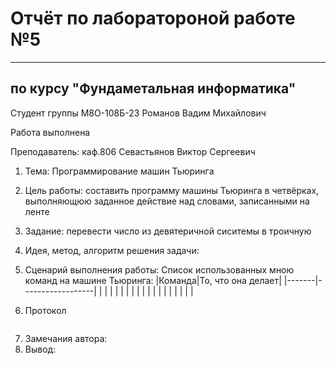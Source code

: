 # Отчёт по лаборатороной работе №5

---

## по курсу "Фундаметальная информатика"


Студент группы М8О-108Б-23 Романов Вадим Михайлович

Работа выполнена

Преподаватель: каф.806 Севастьянов Виктор Сергеевич

1. Тема: Программирование машин Тьюринга
2. Цель работы: составить программу машины Тьюринга в четвёрках, выполняющюю заданное действие над словами, записанными на ленте
3. Задание: перевести число из девятеричной сиситемы в троичную
4. Идея, метод, алгоритм решения задачи:

5. Сценарий выполнения работы:
   Список использованных мною команд на машине Тьюринга:
|Команда|То, что она делает|
|-------|------------------|
|       |                  |
|       |                  |
|       |                  |
|       |                  |
|       |                  |
|       |                  |

6. Протокол
```

```
7. Замечания автора:
8. Вывод: 